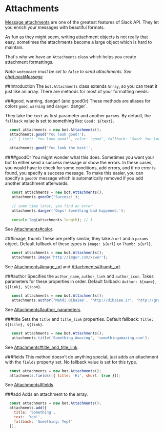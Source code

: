 # Attachments
[Message attachments](https://api.slack.com/docs/attachments) are one of the greatest features of Slack API. They let you enrich your messages with beautiful formats.
 
 As fun as they might seem, writing attachment objects is not really that easy, sometimes the attachments become a large object which is hard to maintain.
 
 That's why we have an `Attachments` class which helps you create attachment formattings.
 
 _Note: `websocket` must be set to `false` to send attachments. See [chat.postMessage](https://api.slack.com/methods/chat.postMessage)_
 
##Introduction
 The `bot.Attachments` class extends `Array`, so you can treat it just like an array.
 There are methods for most of your formatting needs:
 
 ###good, warning, danger! (and goodOr)
 These methods are aliases for colors `good`, `warning` and `danger`. danger`.
 
 They take the `text` as first parameter and another `params`. By default, the `fallback` value is set to something like: `Good: ${text}`.
 
 ```javascript
   const attachments = new bot.Attachments();
   attachments.good('You look good!');
   //^ { text: 'You look good!', color: 'good', fallback: 'Good: You look good!' }
   
   attachments.good('You look the best!', 
 ```
 
 ####goodOr
 You might wonder what this does. Sometimes you want your bot to either send a success message or show the errors.
 In these cases, you would have to check for some conditions, add errors, and if no error is found, you specify a success message. To make this easier, you can specify a `goodOr` message which is automatically removed if you add another attachment afterwards.
 
 ```javascript
    const attachments = new bot.Attachments();
    attachments.goodOr('Success!');
    
    // some time later, you find an error
    attachments.danger('Oops! Something bad happened.');
    
    console.log(attachments.length); // 1
 ```
 
See [Attachments#color](https://api.slack.com/docs/attachments#color).
 
 ###image, thumb
 These are pretty similar, they take a `url` and a `params` object.
 Default fallback of these types is `Image: ${url}` or `Thumb: ${url}`.
 
```javascript
   const attachments = new bot.Attachments();
   attachments.image('http://imgur.com/xswer');
```

See [Attachments#image_url](https://api.slack.com/docs/attachments#image_url) and [Attachments#thumb_url](https://api.slack.com/docs/attachments#thumb_url).

###author
Specifies the `author_name`, `author_link` and `author_icon`. Takes parameters for these properties in order.
Default fallback: `Author: ${name}, ${link}, ${icon}`.

```javascript
   const attachments = new bot.Attachments();
   attachments.author('Mahdi Dibaiee', 'http://dibaiee.ir', 'http://gravatar.com/...');
```

See [Attachments#author_parameters](https://api.slack.com/docs/attachments#author_parameters).

###title
Sets the `title` and `title_link` properties.
Default fallback: `Title: ${title}, ${link}`.

```javascript
   const attachments = new bot.Attachments();
   attachments.title('Something Amazing', 'somethingamazing.com');
```

See [Attachments#title_and_title_link](https://api.slack.com/docs/attachments#title_and_title_link).

###fields
This method doesn't do anything special, just adds an attachment with the `fields` property set.
No fallback value is set for this type.

```javascript
  const attachments = new bot.Attachments();
  attachments.fields([{ title: 'Hi', short: true }]);
```

See [Attachments#fields](https://api.slack.com/docs/attachments#fields).

###add
Adds an attachment to the array.

```javascript
  const attachments = new bot.Attachments();
  attachments.add({
    title: 'Something',
    text: 'Yep!',
    fallback: 'Something: Yep!'
  });
```